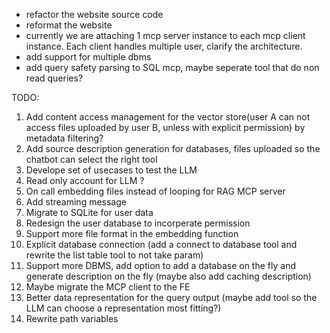 - refactor the website source code
- reformat the website
- currently we are attaching 1 mcp server instance to each mcp client instance. Each client handles multiple user, clarify the architecture.
- add support for multiple dbms
- add query safety parsing to SQL mcp, maybe seperate tool that do non read queries?

TODO:
1) Add content access management for the vector store(user A can not access files uploaded by user B, unless with explicit permission) by metadata filtering?
2) Add source description generation for databases, files uploaded so the chatbot can select the right tool
3) Develope set of usecases to test the LLM
4) Read only account for LLM ?
5) On call embedding files instead of looping for RAG MCP server
6) Add streaming message
7) Migrate to SQLite for user data
8) Redesign the user database to incorperate permission
9) Support more file format in the embedding function
10) Explicit database connection (add a connect to database tool and rewrite the list table tool to not take param)
11) Support more DBMS, add option to add a database on the fly and generate description on the fly (maybe also add caching description)
12) Maybe migrate the MCP client to the FE
13) Better data representation for the query output (maybe add tool so the LLM can choose a representation most fitting?)
14) Rewrite path variables
